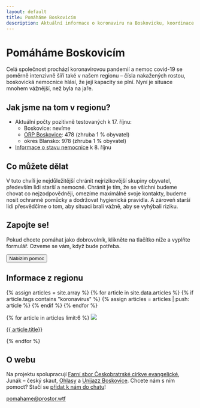```yaml
---
layout: default
title: Pomáháme Boskovicím
description: Aktuální informace o koronaviru na Boskovicku, koordinace dobrovolnické pomoci
---
```


# Pomáháme Boskovicím

Celá společnost prochází koronavirovou pandemií a nemoc covid-19 se poměrně intenzivně šíří také v našem regionu – čísla nakažených rostou, boskovická nemocnice hlásí, že její kapacity se plní. Nyní je situace mnohem vážnější, než byla na jaře.

## Jak jsme na tom v regionu?

- Aktuální počty pozitivně testovaných k 17. říjnu:
  - Boskovice: nevíme
  - [ORP Boskovice](https://cs.wikipedia.org/wiki/Obvod_obce_s_rozš%C3%ADřenou_působnost%C3%AD_Boskovice): 478 (zhruba 1 % obyvatel)
  - okres Blansko: 978 (zhruba 1 % obyvatel)
- [Informace o stavu nemocnice](https://ohlasy.info/clanky/2020/10/situace-v-nemocnici.html) k 8. říjnu

## Co můžete dělat

V tuto chvíli je nejdůležitější chránit nejrizikovější skupiny obyvatel, především lidi starší a nemocné. Chránit je tím, že se všichni budeme chovat co nejzodpovědněji, omezíme maximálně svoje kontakty, budeme nosit ochranné pomůcky a dodržovat hygienická pravidla. A zároveň starší lidi přesvědčíme o tom, aby situaci brali vážně, aby se vyhýbali riziku.

## Zapojte se!

Pokud chcete pomáhat jako dobrovolník, klikněte na tlačítko níže a vyplňte formulář. Ozveme se vám, když bude potřeba.

<form action="https://bit.ly/pomahejbce">
    <input type="submit" value="Nabízím pomoc" />
</form>

## Informace z regionu

{% assign articles = site.array %}
{% for article in site.data.articles %}
{% if article.tags contains "koronavirus" %}
{% assign articles = articles | push: article %}
{% endif %}
{% endfor %}

<div class="articles">
{% for article in articles limit:6 %}
<a href="https://ohlasy.info{{ article.relativeURL }}" class="article-preview">
<img src="{{ article.cover-photo }}">
<p>{{ article.title}}</p>
</a>
{% endfor %}
</div>

## O webu

Na projektu spolupracují [Farní sbor Českobratrské církve evangelické](https://www.facebook.com/EvangeliciBoskovice/), Junák – český skaut, [Ohlasy](https://ohlasy.info) a [Unijazz Boskovice](https://www.prostor.wtf).
Chcete nám s ním pomoct? Stačí se [přidat k nám do chatu](https://join.slack.com/t/koronabce/shared_invite/zt-ibg4iiw3-nB5d3B53aBkI_tcN0C1eqA)!

<pomahame@prostor.wtf>
